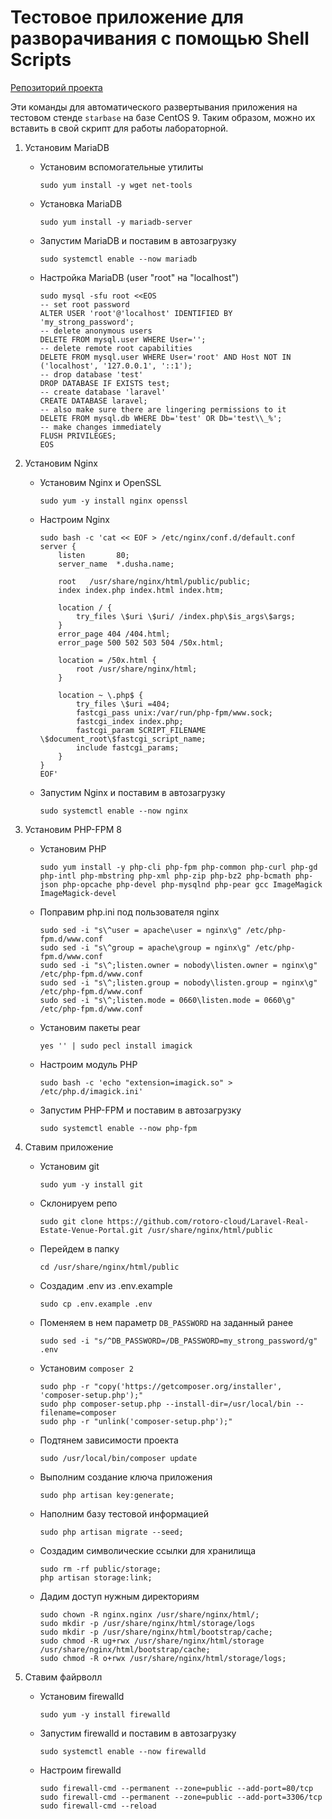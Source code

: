 # Тестовое приложение для разворачивания с помощью Shell Scripts 
[Репозиторий проекта](https://github.com/rotoro-cloud/Laravel-Real-Estate-Venue-Portal)

Эти команды для автоматического развертывания приложения на тестовом стенде `starbase` на базе CentOS 9.
Таким образом, можно их вставить в свой скрипт для работы лабораторной.

1. Установим MariaDB
    - Установим вспомогательные утилиты
      ```
      sudo yum install -y wget net-tools
      ```
    - Установка MariaDB
      ```
      sudo yum install -y mariadb-server
      ```
    - Запустим MariaDB и поставим в автозагрузку
      ```
      sudo systemctl enable --now mariadb
      ```
    - Настройка MariaDB (user "root" на "localhost")
      ```
      sudo mysql -sfu root <<EOS
      -- set root password
      ALTER USER 'root'@'localhost' IDENTIFIED BY 'my_strong_password';
      -- delete anonymous users
      DELETE FROM mysql.user WHERE User='';
      -- delete remote root capabilities
      DELETE FROM mysql.user WHERE User='root' AND Host NOT IN ('localhost', '127.0.0.1', '::1');
      -- drop database 'test'
      DROP DATABASE IF EXISTS test;
      -- create database 'laravel'
      CREATE DATABASE laravel;
      -- also make sure there are lingering permissions to it
      DELETE FROM mysql.db WHERE Db='test' OR Db='test\\_%';
      -- make changes immediately
      FLUSH PRIVILEGES;
      EOS

2. Установим Nginx 
    - Установим Nginx и OpenSSL
      ```
      sudo yum -y install nginx openssl
      ```
    - Настроим Nginx
      ```
      sudo bash -c 'cat << EOF > /etc/nginx/conf.d/default.conf
      server {
          listen       80;
          server_name  *.dusha.name;

          root   /usr/share/nginx/html/public/public;
          index index.php index.html index.htm;

          location / {
              try_files \$uri \$uri/ /index.php\$is_args\$args;
          }
          error_page 404 /404.html;
          error_page 500 502 503 504 /50x.html;

          location = /50x.html {
              root /usr/share/nginx/html;
          }

          location ~ \.php$ {
              try_files \$uri =404;
              fastcgi_pass unix:/var/run/php-fpm/www.sock;
              fastcgi_index index.php;
              fastcgi_param SCRIPT_FILENAME \$document_root\$fastcgi_script_name;
              include fastcgi_params;
          }
      }
      EOF'
      ```
    - Запустим Nginx и поставим в автозагрузку
      ```
      sudo systemctl enable --now nginx
      ```

3. Установим PHP-FPM 8
    - Установим PHP
      ```
      sudo yum install -y php-cli php-fpm php-common php-curl php-gd php-intl php-mbstring php-xml php-zip php-bz2 php-bcmath php-json php-opcache php-devel php-mysqlnd php-pear gcc ImageMagick ImageMagick-devel
      ```
    - Поправим php.ini под пользователя nginx
      ```
      sudo sed -i "s\^user = apache\user = nginx\g" /etc/php-fpm.d/www.conf
      sudo sed -i "s\^group = apache\group = nginx\g" /etc/php-fpm.d/www.conf
      sudo sed -i "s\^;listen.owner = nobody\listen.owner = nginx\g" /etc/php-fpm.d/www.conf
      sudo sed -i "s\^;listen.group = nobody\listen.group = nginx\g" /etc/php-fpm.d/www.conf
      sudo sed -i "s\^;listen.mode = 0660\listen.mode = 0660\g" /etc/php-fpm.d/www.conf
      ```
    - Установим пакеты pear
      ```
      yes '' | sudo pecl install imagick
      ```
    - Настроим модуль PHP
      ```
      sudo bash -c 'echo "extension=imagick.so" > /etc/php.d/imagick.ini'
      ```
    - Запустим PHP-FPM и поставим в автозагрузку
      ```
      sudo systemctl enable --now php-fpm
      ```
     
4. Ставим приложение
    - Установим git
      ```
      sudo yum -y install git
      ```
    - Склонируем репо
      ```
      sudo git clone https://github.com/rotoro-cloud/Laravel-Real-Estate-Venue-Portal.git /usr/share/nginx/html/public
      ```
    - Перейдем в папку
      ```
      cd /usr/share/nginx/html/public
      ```
    - Создадим .env из .env.example
      ```
      sudo cp .env.example .env
      ```
    - Поменяем в нем параметр `DB_PASSWORD` на заданный ранее
      ```
      sudo sed -i "s/^DB_PASSWORD=/DB_PASSWORD=my_strong_password/g" .env
      ```
    - Установим `composer 2`
      ```
      sudo php -r "copy('https://getcomposer.org/installer', 'composer-setup.php');"
      sudo php composer-setup.php --install-dir=/usr/local/bin --filename=composer
      sudo php -r "unlink('composer-setup.php');"
      ```
    - Подтянем зависимости проекта 
      ```
      sudo /usr/local/bin/composer update
      ```
    - Выполним создание ключа приложения 
      ```
      sudo php artisan key:generate;
      ```
    - Наполним базу тестовой информацией
      ```
      sudo php artisan migrate --seed;
      ```
    - Создадим символические ссылки для хранилища 
      ```
      sudo rm -rf public/storage; 
      php artisan storage:link;
      ```
    - Дадим доступ нужным директориям
      ```
      sudo chown -R nginx.nginx /usr/share/nginx/html/;
      sudo mkdir -p /usr/share/nginx/html/storage/logs
      sudo mkdir -p /usr/share/nginx/html/bootstrap/cache;
      sudo chmod -R ug+rwx /usr/share/nginx/html/storage /usr/share/nginx/html/bootstrap/cache;
      sudo chmod -R o+rwx /usr/share/nginx/html/storage/logs;
      ```
      
5. Ставим файрволл
    - Установим firewalld
      ```
      sudo yum -y install firewalld
      ```
    - Запустим firewalld и поставим в автозагрузку
      ```
      sudo systemctl enable --now firewalld
      ```
    - Настроим firewalld
      ```
      sudo firewall-cmd --permanent --zone=public --add-port=80/tcp
      sudo firewall-cmd --permanent --zone=public --add-port=3306/tcp
      sudo firewall-cmd --reload
      ```
